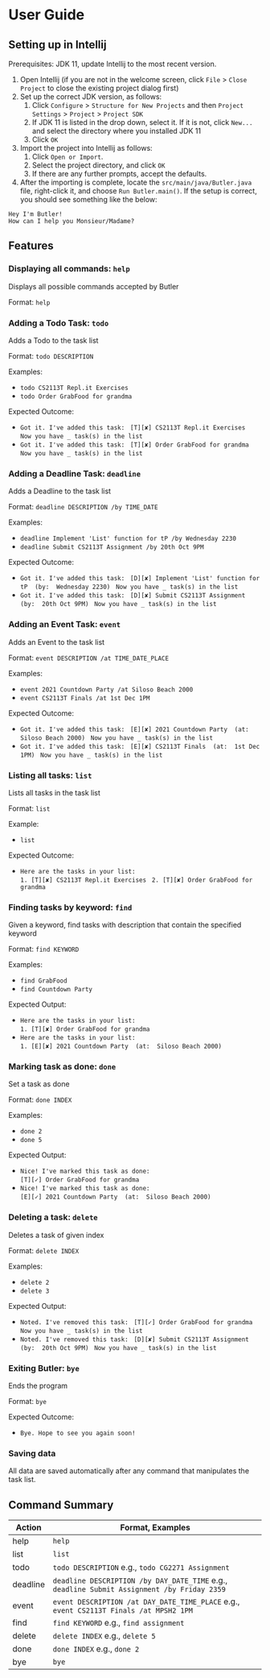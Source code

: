 # User Guide

## Setting up in Intellij

Prerequisites: JDK 11, update Intellij to the most recent version.

1. Open Intellij (if you are not in the welcome screen, click `File` > `Close Project` to close the existing project dialog first)
1. Set up the correct JDK version, as follows:
   1. Click `Configure` > `Structure for New Projects` and then `Project Settings` > `Project` > `Project SDK`
   1. If JDK 11 is listed in the drop down, select it. If it is not, click `New...` and select the directory where you installed JDK 11
   1. Click `OK`
1. Import the project into Intellij as follows:
   1. Click `Open or Import`.
   1. Select the project directory, and click `OK`
   1. If there are any further prompts, accept the defaults.
1. After the importing is complete, locate the `src/main/java/Butler.java` file, right-click it, and choose `Run Butler.main()`. If the setup is correct, you should see something like the below:

```
Hey I'm Butler!
How can I help you Monsieur/Madame?
```

## Features 

### Displaying all commands: `help`
Displays all possible commands accepted by Butler

Format: `help`

### Adding a Todo Task: `todo`
Adds a Todo to the task list

Format: `todo DESCRIPTION`

Examples:
* `todo CS2113T Repl.it Exercises`
* `todo Order GrabFood for grandma`

Expected Outcome:
* `Got it. I've added this task: `
`[T][✘] CS2113T Repl.it Exercises `
`Now you have _ task(s) in the list `
* `Got it. I've added this task: `
`[T][✘] Order GrabFood for grandma `
`Now you have _ task(s) in the list`

### Adding a Deadline Task: `deadline`
Adds a Deadline to the task list

Format: `deadline DESCRIPTION /by TIME_DATE`

Examples:
* `deadline Implement 'List' function for tP /by Wednesday 2230`
* `deadline Submit CS2113T Assignment /by 20th Oct 9PM`

Expected Outcome:

* `Got it. I've added this task: ` 
`[D][✘] Implement 'List' function for tP  (by:  Wednesday 2230) `
`Now you have _ task(s) in the list `
* `Got it. I've added this task: `
`[D][✘] Submit CS2113T Assignment  (by:  20th Oct 9PM) `
`Now you have _ task(s) in the list `

### Adding an Event Task: `event`
Adds an Event to the task list

Format: `event DESCRIPTION /at TIME_DATE_PLACE`

Examples:
* `event 2021 Countdown Party /at Siloso Beach 2000`
* `event CS2113T Finals /at 1st Dec 1PM`

Expected Outcome:
* `Got it. I've added this task: `
`[E][✘] 2021 Countdown Party  (at:  Siloso Beach 2000) `
`Now you have _ task(s) in the list `
* `Got it. I've added this task: `
`[E][✘] CS2113T Finals  (at:  1st Dec 1PM) `
`Now you have _ task(s) in the list `

### Listing all tasks: `list`
Lists all tasks in the task list

Format: `list`

Example: 
* `list`

Expected Outcome:
* `Here are the tasks in your list: `
`                                    `
`1. [T][✘] CS2113T Repl.it Exercises `
`2. [T][✘] Order GrabFood for grandma `

### Finding tasks by keyword: `find`
Given a keyword, find tasks with description that contain the specified keyword

Format: `find KEYWORD`

Examples:
* `find GrabFood`
* `find Countdown Party`

Expected Output:
* `Here are the tasks in your list: `
`                                     `
`1. [T][✘] Order GrabFood for grandma `
* `Here are the tasks in your list: `
`                                   `
`1. [E][✘] 2021 Countdown Party  (at:  Siloso Beach 2000) `


### Marking task as done: `done`
Set a task as done

Format: `done INDEX`

Examples:
* `done 2`
* `done 5`

Expected Output:
* `Nice! I've marked this task as done: `
`                                    `
`[T][✓] Order GrabFood for grandma `
* `Nice! I've marked this task as done: `
`                                      `
`[E][✓] 2021 Countdown Party  (at:  Siloso Beach 2000) `

### Deleting a task: `delete`
Deletes a task of given index

Format: `delete INDEX`

Examples:
* `delete 2`
* `delete 3`

Expected Output:
* `Noted. I've removed this task: `
`[T][✓] Order GrabFood for grandma `
`Now you have _ task(s) in the list `
* `Noted. I've removed this task: `
`[D][✘] Submit CS2113T Assignment  (by:  20th Oct 9PM) `
`Now you have _ task(s) in the list `

### Exiting Butler: `bye`
Ends the program

Format: `bye`

Expected Outcome:
* `Bye. Hope to see you again soon!`

### Saving data
All data are saved automatically after any command that manipulates the task list.

## Command Summary

Action | Format, Examples
-------|-----------------
help|`help`
list|`list` 
todo|`todo DESCRIPTION` e.g., `todo CG2271 Assignment`
deadline|`deadline DESCRIPTION /by DAY_DATE_TIME` e.g., `deadline Submit Assignment /by Friday 2359`
event|`event DESCRIPTION /at DAY_DATE_TIME_PLACE` e.g., `event CS2113T Finals /at MPSH2 1PM`
find|`find KEYWORD` e.g., `find assignment`
delete|`delete INDEX` e.g., `delete 5`
done|`done INDEX` e.g., `done 2`
bye|`bye`